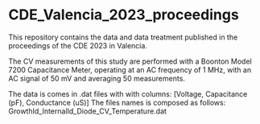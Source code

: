 # CDE_Valencia_2023_proceedings
This repository contains the data and data treatment published in the proceedings of the CDE 2023 in Valencia.

The CV measurements of this study are performed with a Boonton Model 7200 Capacitance Meter, operating at an AC frequency of 1 MHz, with an AC signal of 50 mV and averaging 50 measurements. 

The data is comes in .dat files with with columns: [Voltage, Capacitance (pF), Conductance (uS)]
The files names is composed as follows: GrowthId_InternalId_Diode_CV_Temperature.dat